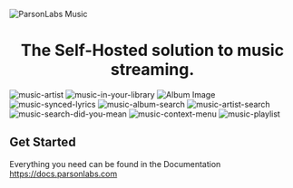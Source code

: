 ![ParsonLabs Music](https://github.com/WillKirkmanM/music/assets/98240335/6969a68f-0c1b-4ea0-826f-001fde328088)
<h1 align="center">The Self-Hosted solution to music streaming.</h1>


![music-artist](https://github.com/WillKirkmanM/music/assets/98240335/86196f2f-67d6-474a-9da0-b5ff2b329c8b)
![music-in-your-library](https://github.com/WillKirkmanM/music/assets/98240335/3b99a0c6-640e-4f38-918f-956a3ad0fd25)
![Album Image](https://github.com/WillKirkmanM/music/assets/98240335/6f31bf0d-fbd9-4206-afd6-f88ea24e6067)
![music-synced-lyrics](https://github.com/WillKirkmanM/music/assets/98240335/7798db3d-6146-4d82-bfe3-e7f63b1ce1e1)
![music-album-search](https://github.com/WillKirkmanM/music/assets/98240335/21b01fba-3705-4ad7-b610-5e549fa06b08)
![music-artist-search](https://github.com/WillKirkmanM/music/assets/98240335/b6566927-11d0-47c3-a5bf-df6abbb2e451)
![music-search-did-you-mean](https://github.com/WillKirkmanM/music/assets/98240335/318f543d-e540-4825-89e5-6a5cda96dbb2)
![music-context-menu](https://github.com/WillKirkmanM/music/assets/98240335/27da74b6-4d30-4f0e-be5a-7cba667d02e7)
![music-playlist](https://github.com/WillKirkmanM/music/assets/98240335/ee6319a1-1b7d-4896-86b6-5a886234e2b5)




## Get Started
Everything you need can be found in the Documentation https://docs.parsonlabs.com

